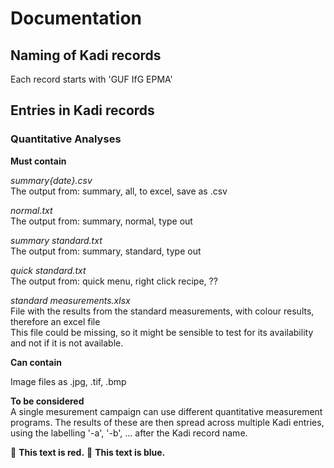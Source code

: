 # Documentation

## Naming of Kadi records  

Each record starts with 'GUF IfG EPMA'

## Entries in Kadi records  

### Quantitative Analyses  

**Must contain**  

*summary{date}.csv*  
The output from: summary, all, to excel, save as .csv  
  
*normal.txt*  
The output from: summary, normal, type out  
  
*summary standard.txt*  
The output from: summary, standard, type out  

*quick standard.txt*  
The output from: quick menu, right click recipe, ??  

*standard measurements.xlsx*  
File with the results from the standard measurements, with colour results, therefore an excel file  
This file could be missing, so it might be sensible to test for its availability and not if it is not available.

  
**Can contain**

Image files as .jpg, .tif, .bmp  

**To be considered**  
A single mesurement campaign can use different quantitative measurement programs. The results of these are then spread across multiple Kadi entries, using the labelling '-a', '-b', ... after the Kadi record name.



:red_circle: **This text is red.**
:large_blue_circle: **This text is blue.**
